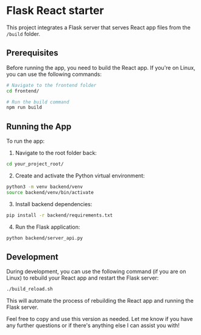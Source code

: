 # Flask React starter

This project integrates a Flask server that serves React app files from the `/build` folder.

## Prerequisites

Before running the app, you need to build the React app. If you're on Linux, you can use the following commands:

```bash
# Navigate to the frontend folder
cd frontend/

# Run the build command
npm run build
```

## Running the App

To run the app:

1. Navigate to the root folder back:

```bash
cd your_project_root/
```

2. Create and activate the Python virtual environment:

```bash
python3 -m venv backend/venv
source backend/venv/bin/activate
```

3. Install backend dependencies:

```bash
pip install -r backend/requirements.txt
```

4. Run the Flask application:

```bash
python backend/server_api.py
```

## Development

During development, you can use the following command (if you are on Linux) to rebuild your React app and restart the Flask server:

```bash
./build_reload.sh
```

This will automate the process of rebuilding the React app and running the Flask server.


Feel free to copy and use this version as needed. Let me know if you have any further questions or if there's anything else I can assist you with!

